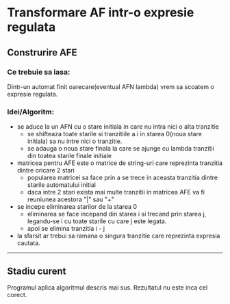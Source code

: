 # Transformare AF intr-o expresie regulata
## Construrire AFE

### Ce trebuie sa iasa:
Dintr-un automat finit oarecare(eventual AFN lambda) vrem sa scoatem o expresie regulata.  

### Idei/Algoritm:
* se aduce la un AFN cu o stare initiala in care nu intra nici o alta tranzitie
	* se shifteaza toate starile si tranzitiile a.i in starea 0(noua stare initiala) sa nu intre nici o tranzitie.
	* se adauga o noua stare finala la care se ajunge cu lambda tranzitii din toatea starile finale initiale
* matricea pentru AFE este o matrice de string-uri care reprezinta tranzitia dintre oricare 2 stari
	* popularea matricei sa face prin a se trece in aceasta tranzitia dintre starile automatului initial
	* daca intre 2 stari exista mai multe tranzitii in matricea AFE va fi reuniunea acestora "|" sau "+"
* se incepe eliminarea starilor de la starea 0
	* eliminarea se face incepand din starea i si trecand prin starea j, legandu-se i cu toate starile cu care j este legata.
	* apoi se elimina tranzitia i - j
* la sfarsit ar trebui sa ramana o singura tranzitie care reprezinta expresia cautata.
___
## Stadiu curent
Programul aplica algoritmul descris mai sus.
Rezultatul nu este inca cel corect.
